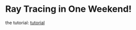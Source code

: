 # Ray Tracing in One Weekend!
the tutorial: [tutorial](https://raytracing.github.io/books/RayTracingInOneWeekend.html)
